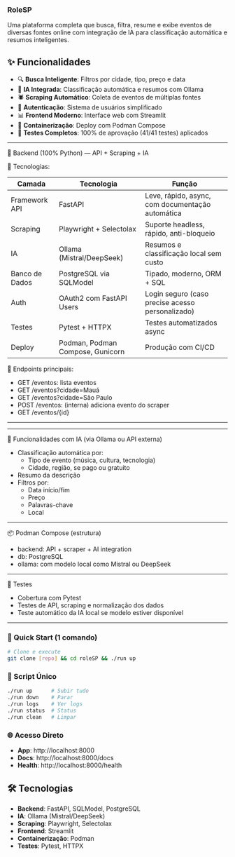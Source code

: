 ### RoleSP

Uma plataforma completa que busca, filtra, resume e exibe eventos de diversas fontes online com integração de IA para classificação automática e resumos inteligentes.

## ✨ Funcionalidades

- 🔍 **Busca Inteligente**: Filtros por cidade, tipo, preço e data
- 🤖 **IA Integrada**: Classificação automática e resumos com Ollama
- 🕷️ **Scraping Automático**: Coleta de eventos de múltiplas fontes
- 🔐 **Autenticação**: Sistema de usuários simplificado
- 📊 **Frontend Moderno**: Interface web com Streamlit
- 🐳 **Containerização**: Deploy com Podman Compose
- 🧪 **Testes Completos**: 100% de aprovação (41/41 testes)
 aplicados

---

🔧 Backend (100% Python) — API + Scraping + IA

📌 Tecnologias:

| Camada         | Tecnologia                       | Função                                           |
| -------------- | -------------------------------- | ------------------------------------------------ |
| Framework API  | FastAPI                          | Leve, rápido, async, com documentação automática |
| Scraping       | Playwright + Selectolax          | Suporte headless, rápido, anti-bloqueio          |
| IA             | Ollama (Mistral/DeepSeek)        | Resumos e classificação local sem custo          |
| Banco de Dados | PostgreSQL via SQLModel          | Tipado, moderno, ORM + SQL                       |
| Auth           | OAuth2 com FastAPI Users         | Login seguro (caso precise acesso personalizado) |
| Testes         | Pytest + HTTPX                   | Testes automatizados async                       |
| Deploy         | Podman, Podman Compose, Gunicorn | Produção com CI/CD                               |

📄 Endpoints principais:

- GET /eventos: lista eventos
- GET /eventos?cidade=Mauá
- GET /eventos?cidade=São Paulo
- POST /eventos: (interna) adiciona evento do scraper
- GET /eventos/{id}

---


---

🤖 Funcionalidades com IA (via Ollama ou API externa)

- Classificação automática por:
  - Tipo de evento (música, cultura, tecnologia)
  - Cidade, região, se pago ou gratuito
- Resumo da descrição
- Filtros por:
  - Data início/fim
  - Preço
  - Palavras-chave
  - Local

---

📦 Podman Compose (estrutura)

- backend: API + scraper + AI integration
- db: PostgreSQL
- ollama: com modelo local como Mistral ou DeepSeek


---

🧪 Testes
- Cobertura com Pytest
- Testes de API, scraping e normalização dos dados
- Teste automático da IA local se modelo estiver disponível

---



### 🚀 Quick Start (1 comando)

```bash
# Clone e execute
git clone [repo] && cd roleSP && ./run up
```

### 🎯 Script Único

```bash
./run up      # Subir tudo
./run down    # Parar  
./run logs    # Ver logs
./run status  # Status
./run clean   # Limpar
```

### 🌐 Acesso Direto

- **App**: http://localhost:8000
- **Docs**: http://localhost:8000/docs
- **Health**: http://localhost:8000/health

## 🛠️ Tecnologias

- **Backend**: FastAPI, SQLModel, PostgreSQL
- **IA**: Ollama (Mistral/DeepSeek)
- **Scraping**: Playwright, Selectolax
- **Frontend**: Streamlit
- **Containerização**: Podman
- **Testes**: Pytest, HTTPX
